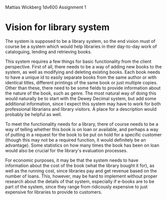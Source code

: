 Mattias Wickberg
1dv600
Assignment 1

# Vision for library system

The system is supposed to be a library system, so the end vision must of course be a system which would help libraries in their day-to-day work of cataloguing, lending and retrieving books. 

This system  requires a few things for basic functionality from the client perspective. First of all, there needs to be a way of adding new books to the system, as well as modifying and deleting existing books. Each book needs to have a unique id to easily separate books from the same author or with identical titles, different printings of the same book or just multiple copies. Other than these, there need to be some fields to provide information about the nature of the book, such as genre. The most natural way of doing this would naturally be to start with the Dewey Decimal system, but add some additional information, since I expect this system may have to work for both professional librarians and library visitors. A place for a description would probably be helpful as well. 

To meet the functionality needs for a library, there of course needs to be a way of telling whether this book is on loan or available, and perhaps a way of putting in a request for the book to be put on hold for a specific customer (though this may not be a required function, it would definitely be an advantage). Some statistics on how many times the book has been on loan would also be crucial for the library's evaluation processes. 

For economic purposes, it may be that the system needs to have information about the cost of the book (what the library bought it for), as well as the running cost, since libraries pay and get revenue based on the number of loans. This, however, may be hard to implement without proper research about the details of that system, especially if e-books are to be part of the system, since they range from ridicously expensive to just expensive for libraries to provide to customers.